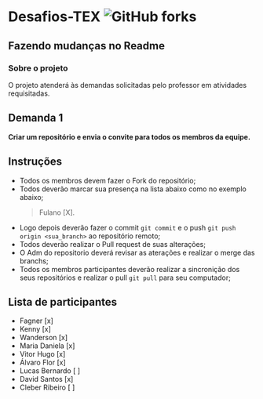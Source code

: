 # Desafios-TEX ![GitHub forks](https://img.shields.io/github/forks/ffagner/Desafios-TEX?style=social)
## Fazendo mudanças no Readme 
### Sobre o projeto

O projeto atenderá às demandas solicitadas pelo professor em atividades requisitadas.

## Demanda 1

**Criar um repositório e envia o convite para todos os membros da equipe.**

## Instruções
- Todos os membros devem fazer o Fork do repositório;
- Todos deverão marcar sua presença na lista abaixo como no exemplo abaixo;
  > Fulano [X].
- Logo depois deverão fazer o commit `git commit` e o push `git push origin <sua_branch>` ao repositório remoto;
- Todos deverão realizar o Pull request de suas alterações;
- O Adm do repositorio deverá revisar as aterações e realizar o merge das branchs;
- Todos os membros participantes deverão realizar a sincronição dos seus repositórios e realizar o pull `git pull` para seu computador;

## Lista de participantes
- Fagner                  [x]
- Kenny                   [x]
- Wanderson               [x]
- Maria Daniela           [x]
- Vitor Hugo              [x]
- Álvaro Flor             [x]
- Lucas Bernardo          [ ]
- David Santos            [x]
- Cleber Ribeiro          [ ]
